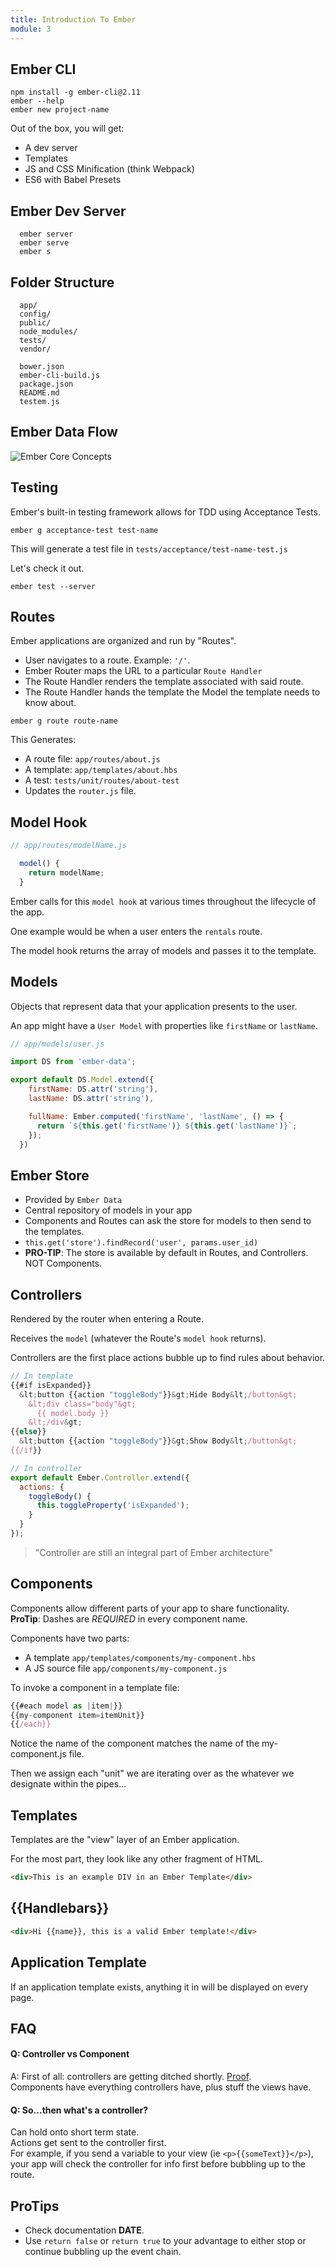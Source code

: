 ```yaml
---
title: Introduction To Ember
module: 3
---
```


## Ember CLI

```
npm install -g ember-cli@2.11
ember --help
ember new project-name
```

Out of the box, you will get:  
- A dev server  
- Templates  
- JS and CSS Minification (think Webpack)  
- ES6 with Babel Presets  

## Ember Dev Server

```
  ember server
  ember serve
  ember s
```

## Folder Structure

```
  app/
  config/
  public/
  node_modules/
  tests/
  vendor/

  bower.json
  ember-cli-build.js
  package.json
  README.md
  testem.js
```

## Ember Data Flow
![Ember Core Concepts](https://guides.emberjs.com/v2.11.0/images/ember-core-concepts/ember-core-concepts.png")

## Testing
Ember's built-in testing framework allows for TDD using Acceptance Tests.
```
ember g acceptance-test test-name
```
This will generate a test file in `tests/acceptance/test-name-test.js`  

Let's check it out.  

```
ember test --server
```

## Routes
Ember applications are organized and run by "Routes".  
- User navigates to a route. Example: `'/'`.  
- Ember Router maps the URL to a particular `Route Handler`  
- The Route Handler renders the template associated with said route.  
- The Route Handler hands the template the Model the template needs to know about.  

```
ember g route route-name
```

This Generates:
- A route file: `app/routes/about.js`  
- A template: `app/templates/about.hbs`  
- A test: `tests/unit/routes/about-test`  
- Updates the `router.js` file.   

## Model Hook

```js
// app/routes/modelName.js

  model() {
    return modelName;
  }
```

Ember calls for this `model hook` at various times throughout the lifecycle of the app.  

One example would be when a user enters the `rentals` route.  

The model hook returns the array of models and passes it to the template.  

## Models
Objects that represent data that your application presents to the user.  

An app might have a `User Model` with properties like `firstName` or `lastName`.  

```js
// app/models/user.js

import DS from 'ember-data';

export default DS.Model.extend({
    firstName: DS.attr('string'),
    lastName: DS.attr('string'),

    fullName: Ember.computed('firstName', 'lastName', () => {
      return `${this.get('firstName')} ${this.get('lastName')}`;
    });
  })
```

## Ember Store  
- Provided by `Ember Data`  
- Central repository of models in your app  
- Components and Routes can ask the store for models to then send to the templates.
- `this.get('store').findRecord('user', params.user_id)`  
- **PRO-TIP**: The store is available by default in Routes, and Controllers. NOT Components.  

## Controllers
Rendered by the router when entering a Route.  

Receives the `model` (whatever the Route's `model hook` returns).   

Controllers are the first place actions bubble up to find rules about behavior.  

```js
// In template
{{#if isExpanded}}
  &lt;button {{action "toggleBody"}}&gt;Hide Body&lt;/button&gt;
    &lt;div class="body"&gt;
      {{ model.body }}
    &lt;/div&gt;
{{else}}
  &lt;button {{action "toggleBody"}}&gt;Show Body&lt;/button&gt;
{{/if}}

// In controller
export default Ember.Controller.extend({
  actions: {
    toggleBody() {
      this.toggleProperty('isExpanded');
    }
  }
});
```

> "Controller are still an integral part of Ember architecture"

## Components
Components allow different parts of your app to share functionality.  
**ProTip**: Dashes are *REQUIRED* in every component name.  

Components have two parts:
- A template `app/templates/components/my-component.hbs`  
- A JS source file `app/components/my-component.js`  

To invoke a component in a template file:

```js
{{#each model as |item|}}
{{my-component item=itemUnit}}
{{/each}}
```

Notice the name of the component matches the name of the my-component.js file.  

Then we assign each "unit" we are iterating over as the whatever we designate within the pipes...

## Templates
Templates are the "view" layer of an Ember application.  

For the most part, they look like any other fragment of HTML.  

```html
<div>This is an example DIV in an Ember Template</div>
```

## {{Handlebars}}

```html
<div>Hi {{name}}, this is a valid Ember template!</div>
```

## Application Template
If an application template exists, anything it in will be displayed on every page.

## FAQ
#### Q: Controller vs Component  
A: First of all: controllers are getting ditched shortly. [Proof](https://i.imgur.com/TgmUDac.png).  
Components have everything controllers have, plus stuff the views have.

#### Q: So...then what's a controller?</h2>
Can hold onto short term state.  
Actions get sent to the controller first.  
For example, if you send a variable to your view (ie `<p>{{someText}}</p>`), your app will check the controller for info first before bubbling up to the route.  

## ProTips
- Check documentation **DATE**.
- Use `return false` or `return true` to your advantage to either stop or continue bubbling up the event chain.  
